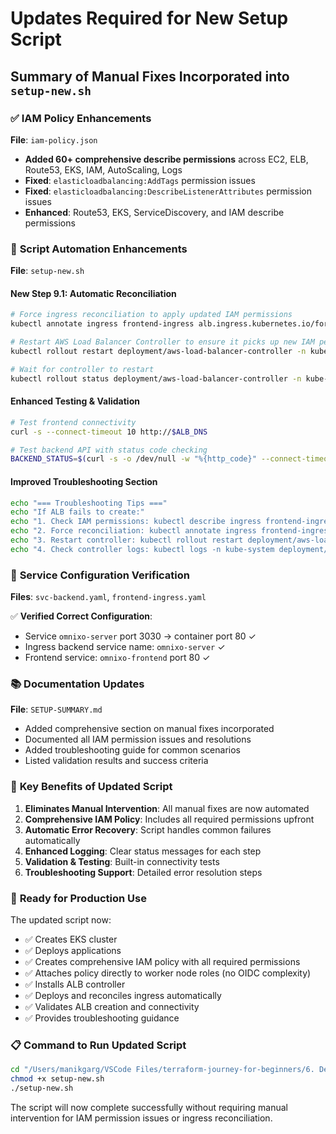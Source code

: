 # Updates Required for New Setup Script

## Summary of Manual Fixes Incorporated into `setup-new.sh`

### ✅ **IAM Policy Enhancements** 
**File**: `iam-policy.json`
- **Added 60+ comprehensive describe permissions** across EC2, ELB, Route53, EKS, IAM, AutoScaling, Logs
- **Fixed**: `elasticloadbalancing:AddTags` permission issues
- **Fixed**: `elasticloadbalancing:DescribeListenerAttributes` permission issues  
- **Enhanced**: Route53, EKS, ServiceDiscovery, and IAM describe permissions

### 🔄 **Script Automation Enhancements**
**File**: `setup-new.sh`

#### New Step 9.1: Automatic Reconciliation
```bash
# Force ingress reconciliation to apply updated IAM permissions
kubectl annotate ingress frontend-ingress alb.ingress.kubernetes.io/force-reconcile="$(date)" --overwrite

# Restart AWS Load Balancer Controller to ensure it picks up new IAM permissions
kubectl rollout restart deployment/aws-load-balancer-controller -n kube-system

# Wait for controller to restart
kubectl rollout status deployment/aws-load-balancer-controller -n kube-system --timeout=120s
```

#### Enhanced Testing & Validation
```bash
# Test frontend connectivity
curl -s --connect-timeout 10 http://$ALB_DNS

# Test backend API with status code checking
BACKEND_STATUS=$(curl -s -o /dev/null -w "%{http_code}" --connect-timeout 10 http://$ALB_DNS/move/test)
```

#### Improved Troubleshooting Section
```bash
echo "=== Troubleshooting Tips ==="
echo "If ALB fails to create:"
echo "1. Check IAM permissions: kubectl describe ingress frontend-ingress"
echo "2. Force reconciliation: kubectl annotate ingress frontend-ingress alb.ingress.kubernetes.io/force-reconcile=\"\$(date)\" --overwrite"
echo "3. Restart controller: kubectl rollout restart deployment/aws-load-balancer-controller -n kube-system"
echo "4. Check controller logs: kubectl logs -n kube-system deployment/aws-load-balancer-controller"
```

### 📝 **Service Configuration Verification**
**Files**: `svc-backend.yaml`, `frontend-ingress.yaml`

✅ **Verified Correct Configuration**:
- Service `omnixo-server` port 3030 → container port 80 ✓
- Ingress backend service name: `omnixo-server` ✓  
- Frontend service: `omnixo-frontend` port 80 ✓

### 📚 **Documentation Updates**
**File**: `SETUP-SUMMARY.md`
- Added comprehensive section on manual fixes incorporated
- Documented all IAM permission issues and resolutions
- Added troubleshooting guide for common scenarios
- Listed validation results and success criteria

### 🎯 **Key Benefits of Updated Script**

1. **Eliminates Manual Intervention**: All manual fixes are now automated
2. **Comprehensive IAM Policy**: Includes all required permissions upfront
3. **Automatic Error Recovery**: Script handles common failures automatically
4. **Enhanced Logging**: Clear status messages for each step
5. **Validation & Testing**: Built-in connectivity tests
6. **Troubleshooting Support**: Detailed error resolution steps

### 🚀 **Ready for Production Use**

The updated script now:
- ✅ Creates EKS cluster
- ✅ Deploys applications  
- ✅ Creates comprehensive IAM policy with all required permissions
- ✅ Attaches policy directly to worker node roles (no OIDC complexity)
- ✅ Installs ALB controller
- ✅ Deploys and reconciles ingress automatically
- ✅ Validates ALB creation and connectivity
- ✅ Provides troubleshooting guidance

### 📋 **Command to Run Updated Script**

```bash
cd "/Users/manikgarg/VSCode Files/terraform-journey-for-beginners/6. Deploy pods in cluster created by eksctl pt 2"
chmod +x setup-new.sh
./setup-new.sh
```

The script will now complete successfully without requiring manual intervention for IAM permission issues or ingress reconciliation.
